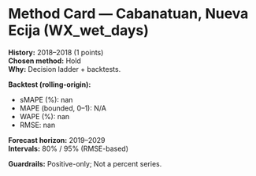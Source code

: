 # Method Card — Cabanatuan, Nueva Ecija (WX_wet_days)

**History:** 2018–2018 (1 points)  
**Chosen method:** Hold  
**Why:** Decision ladder + backtests.

**Backtest (rolling-origin):**
- sMAPE (%): nan
- MAPE (bounded, 0–1): N/A
- WAPE (%): nan
- RMSE: nan

**Forecast horizon:** 2019–2029  
**Intervals:** 80% / 95% (RMSE-based)

**Guardrails:** Positive-only; Not a percent series.
